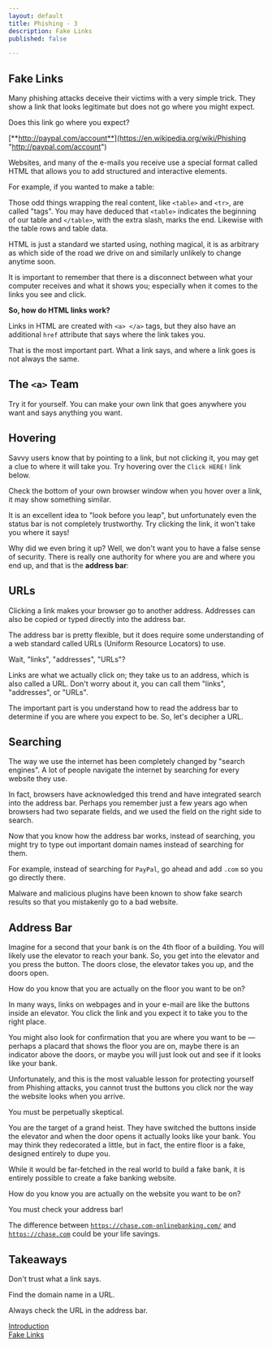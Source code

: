 ```yaml
---
layout: default
title: Phishing - 3
description: Fake Links
published: false

---
```

## Fake Links

Many phishing attacks deceive their victims with a very simple trick. They show a link that looks legitimate but does not go where you might expect.

Does this link go where you expect?

[**http://paypal.com/account**](https://en.wikipedia.org/wiki/Phishing "http://paypal.com/account")

Websites, and many of the e-mails you receive use a special format called HTML that allows you to add structured and interactive elements.

For example, if you wanted to make a table:

Those odd things wrapping the real content, like `<table>` and `<tr>`, are called "tags". You may have deduced that `<table>` indicates the beginning of our table and `</table>`, with the extra slash, marks the end. Likewise with the table rows and table data.

HTML is just a standard we started using, nothing magical, it is as arbitrary as which side of the road we drive on and similarly unlikely to change anytime soon.

It is important to remember that there is a disconnect between what your computer receives and what it shows you; especially when it comes to the links you see and click.

**So, how do HTML links work?**

Links in HTML are created with `<a> </a>` tags, but they also have an additional `href` attribute that says where the link takes you.

That is the most important part. What a link says, and where a link goes is not always the same.

## The `<a>` Team

Try it for yourself. You can make your own link that goes anywhere you want and says anything you want.

## Hovering

Savvy users know that by pointing to a link, but not clicking it, you may get a clue to where it will take you. Try hovering over the `Click HERE!` link below.

Check the bottom of your own browser window when you hover over a link, it may show something similar.

It is an excellent idea to "look before you leap", but unfortunately even the status bar is not completely trustworthy. Try clicking the link, it won't take you where it says!

Why did we even bring it up? Well, we don't want you to have a false sense of security. There is really one authority for where you are and where you end up, and that is the **address bar**:

## URLs

Clicking a link makes your browser go to another address. Addresses can also be copied or typed directly into the address bar.

The address bar is pretty flexible, but it does require some understanding of a web standard called URLs (Uniform Resource Locators) to use.

Wait, "links", "addresses", "URLs"?

Links are what we actually click on; they take us to an address, which is also called a URL. Don't worry about it, you can call them "links", "addresses", or "URLs".

The important part is you understand how to read the address bar to determine if you are where you expect to be. So, let's decipher a URL.

## Searching

The way we use the internet has been completely changed by "search engines". A lot of people navigate the internet by searching for every website they use.

In fact, browsers have acknowledged this trend and have integrated search into the address bar. Perhaps you remember just a few years ago when browsers had two separate fields, and we used the field on the right side to search.

Now that you know how the address bar works, instead of searching, you might try to type out important domain names instead of searching for them.

For example, instead of searching for `PayPal`, go ahead and add `.com` so you go directly there.

Malware and malicious plugins have been known to show fake search results so that you mistakenly go to a bad website.

## Address Bar

Imagine for a second that your bank is on the 4th floor of a building. You will likely use the elevator to reach your bank. So, you get into the elevator and you press the button. The doors close, the elevator takes you up, and the doors open.

How do you know that you are actually on the floor you want to be on?

In many ways, links on webpages and in your e-mail are like the buttons inside an elevator. You click the link and you expect it to take you to the right place.

You might also look for confirmation that you are where you want to be — perhaps a placard that shows the floor you are on, maybe there is an indicator above the doors, or maybe you will just look out and see if it looks like your bank.

Unfortunately, and this is the most valuable lesson for protecting yourself from Phishing attacks, you cannot trust the buttons you click nor the way the website looks when you arrive.

You must be perpetually skeptical.

You are the target of a grand heist. They have switched the buttons inside the elevator and when the door opens it actually looks like your bank. You may think they redecorated a little, but in fact, the entire floor is a fake, designed entirely to dupe you.

While it would be far-fetched in the real world to build a fake bank, it is entirely possible to create a fake banking website.

How do you know you are actually on the website you want to be on?

You must check your address bar!

The difference between [`https://chase.com-onlinebanking.com/`](https://chase.com-onlinebanking.com/ "https://chase.com-onlinebanking.com/") and [`https://chase.com`](https://chase.com "https://chase.com") could be your life savings.

## Takeaways

Don't trust what a link says.

Find the domain name in a URL.

Always check the URL in the address bar.

[Introduction](./phishing_introduction.html "Introduction")  
[Fake Links](./ "Fake Links")